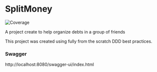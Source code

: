 # SplitMoney

![Coverage](.github/badges/jacoco.svg)

A project create to help organize debts in a group of friends

This project was created using fully from the scratch DDD best practices.

### Swagger

http://localhost:8080/swagger-ui/index.html